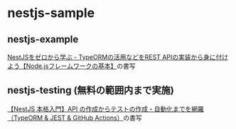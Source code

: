 # nestjs-sample

## nestjs-example

[NestJSをゼロから学ぶ - TypeORMの活用などをREST APIの実装から身に付けよう【Node.jsフレームワークの基本】](https://eh-career.com/engineerhub/entry/2023/02/17/093000/?PK=6B4528&isLoginAfter)の書写

## nestjs-testing (無料の範囲内まで実施)

[【NestJS 本格入門】API の作成からテストの作成・自動化までを網羅（TypeORM & JEST & GitHub Actions）](https://zenn.dev/farstep/books/e37c0b6d404f83)の書写